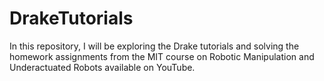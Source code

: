 # DrakeTutorials
In this repository, I will be exploring the Drake tutorials and solving the homework assignments from the MIT course on Robotic Manipulation and Underactuated Robots available on YouTube.
